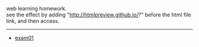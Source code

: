 web learning homework.  
see the effect by adding "http://htmlpreview.github.io/?" before the html file link, and then access.  
***
* [exam01](http://htmlpreview.github.io/?https://github.com/tradoff/web_practice/blob/master/exam01.html)
